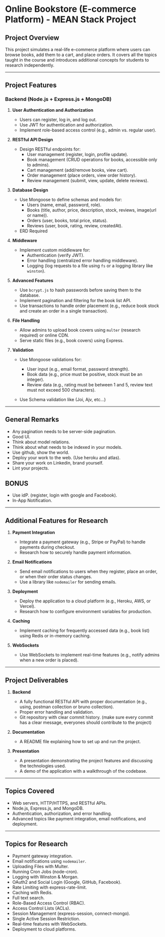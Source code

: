 # Online Bookstore (E-commerce Platform) - MEAN Stack Project

## Project Overview
This project simulates a real-life e-commerce platform where users can browse books, add them to a cart, and place orders. It covers all the topics taught in the course and introduces additional concepts for students to research independently.

---

## Project Features

### Backend (Node.js + Express.js + MongoDB)
1. **User Authentication and Authorization**
   - Users can register, log in, and log out.
   - Use JWT for authentication and authorization.
   - Implement role-based access control (e.g., admin vs. regular user).

2. **RESTful API Design**
   - Design RESTful endpoints for:
     - User management (register, login, profile update).
     - Book management (CRUD operations for books, accessible only to admins).
     - Cart management (add/remove books, view cart).
     - Order management (place orders, view order history).
     - Review management (submit, view, update, delete reviews).

3. **Database Design**
   - Use Mongoose to define schemas and models for:
     - Users (name, email, password, role).
     - Books (title, author, price, description, stock, reviews, image(url or name)).
     - Orders (user, books, total price, status).
     - Reviews (user, book, rating, review, createdAt).
   - ERD Required

4. **Middleware**
   - Implement custom middleware for:
     - Authentication (verify JWT).
     - Error handling (centralized error handling middleware).
     - Logging (log requests to a file using `fs` or a logging library like `winston`).

5. **Advanced Features**
   - Use `bcrypt.js` to hash passwords before saving them to the database.
   - Implement pagination and filtering for the book list API.
   - Use transactions to handle order placement (e.g., reduce book stock and create an order in a single transaction).

6. **File Handling**
   - Allow admins to upload book covers using `multer` (research required) or online CDN.
   - Serve static files (e.g., book covers) using Express.

7. **Validation**
   - Use Mongoose validations for:
     - User input (e.g., email format, password strength).
     - Book data (e.g., price must be positive, stock must be an integer).
     - Review data (e.g., rating must be between 1 and 5, review text must not exceed 500 characters).

   - Use Schema validation like (Joi, Ajv, etc...)

---

## General Remarks
  - Any pagination needs to be server-side pagination.
  - Good UI.
  - Think about model relations.
  - Think about what needs to be indexed in your models.
  - Use github, show the world.
  - Deploy your work to the web. (Use heroku and atlas).
  - Share your work on Linkedin, brand yourself.
  - Lint your projects.

## BONUS
  - Use idP. (register, login with google and Facebook).
  - In-App Notification.

---

## Additional Features for Research
1. **Payment Integration**
   - Integrate a payment gateway (e.g., Stripe or PayPal) to handle payments during checkout.
   - Research how to securely handle payment information.

2. **Email Notifications**
   - Send email notifications to users when they register, place an order, or when their order status changes.
   - Use a library like `nodemailer` for sending emails.

3. **Deployment**
   - Deploy the application to a cloud platform (e.g., Heroku, AWS, or Vercel).
   - Research how to configure environment variables for production.

4. **Caching**
   - Implement caching for frequently accessed data (e.g., book list) using Redis or in-memory caching.

5. **WebSockets**
   - Use WebSockets to implement real-time features (e.g., notify admins when a new order is placed).

---

## Project Deliverables
1. **Backend**
   - A fully functional RESTful API with proper documentation (e.g., using, postman collection or bruno collection).
   - Proper error handling and validation.
   - Git repository with clear commit history. (make sure every commit has a clear message, everyones should contribute to the project)


2. **Documentation**
   - A README file explaining how to set up and run the project.
3. **Presentation**
   - A presentation demonstrating the project features and discussing the technologies used.
   - A demo of the application with a walkthrough of the codebase.

---

## Topics Covered
- Web servers, HTTP/HTTPS, and RESTful APIs.
- Node.js, Express.js, and MongoDB.
- Authentication, authorization, and error handling.
- Advanced topics like payment integration, email notifications, and deployment.

---

## Topics for Research
- Payment gateway integration.
- Email notifications using `nodemailer`.
- Uploading Files with Multer.
- Running Cron Jobs (node-cron).
- Logging with Winston & Morgan.
- OAuth2 and Social Login (Google, GitHub, Facebook).
- Rate Limiting with express-rate-limit.
- Caching with Redis.
- Full text search.
- Role-Based Access Control (RBAC).
- Access Control Lists (ACLs).
- Session Management (express-session, connect-mongo).
- Single Active Session Restriction.
- Real-time features with WebSockets.
- Deployment to cloud platforms.
